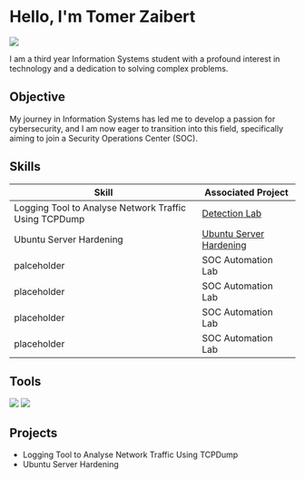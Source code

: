 # Hello, I'm Tomer Zaibert
<a href="https://linkedin.com/in/tomer-zaibert/"><img src="https://img.shields.io/badge/-LinkedIn-0072b1?&style=for-the-badge&logo=linkedin&logoColor=white" /></a>

I am a third year Information Systems student with a profound interest in technology and a dedication to solving complex problems.

## Objective

My journey in Information Systems has led me to develop a passion for cybersecurity, and I am now eager to transition into this field, specifically aiming to join a Security Operations Center (SOC).

## Skills

| Skill                                         | Associated Project         |
|-----------------------------------------------|----------------------------|
| Logging Tool to Analyse Network Traffic Using TCPDump          | <a href="https://google.com">Detection Lab</a>|
| Ubuntu Server Hardening | <a href="https://google.com">Ubuntu Server Hardening</a>|
| palceholder         | SOC Automation Lab|
| placeholder      | SOC Automation Lab|
| placeholder                  | SOC Automation Lab|
| placeholder | SOC Automation Lab|

## Tools
<div>
    <img src="https://img.shields.io/badge/-Wireshark-1679A7?&style=for-the-badge&logo=Wireshark&logoColor=white" />
    <img src="https://img.shields.io/badge/-tcpdump-00599C?&style=for-the-badge&logo=tcpdump&logoColor=white" />
    
</div>

## Projects
- Logging Tool to Analyse Network Traffic Using TCPDump
- Ubuntu Server Hardening
